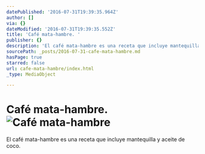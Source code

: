 ```yaml
---
datePublished: '2016-07-31T19:39:35.964Z'
author: []
via: {}
dateModified: '2016-07-31T19:39:35.552Z'
title: 'Café mata-hambre. '
publisher: {}
description: 'El café mata-hambre es una receta que incluye mantequilla y aceite de coco. '
sourcePath: _posts/2016-07-31-cafe-mata-hambre.md
hasPage: true
starred: false
url: cafe-mata-hambre/index.html
_type: MediaObject

---
```

# Café mata-hambre. ![Café mata-hambre](https://the-grid-user-content.s3-us-west-2.amazonaws.com/a0a65b55-46e0-4a59-86ea-d3715a1b4121.jpg)

El café mata-hambre es una receta que incluye mantequilla y aceite de coco.